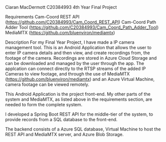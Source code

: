 Ciaran MacDermott
C20384993
4th Year Final Project

Requirements
Cam-Coord REST API 	 		(https://github.com/C20384993/Cam_Coord_REST_API)
Cam-Coord Path Adder Tool	(https://github.com/C20384993/Cam_Coord_Path_Adder_Tool)
MediaMTX			 		(https://github.com/bluenviron/mediamtx)

Description
For my Final Year Project, I have made a IP camera management tool. This is an Android Application that allows the user to enter IP camera details
and then view, and create recordings from, the footage of the camera. Recordings are stored in Azure Cloud Storage and can be downloaded and 
managed by the user through the app. The applcation can connect directly to the RTSP streams of the added IP Cameras to view footage, and through
the use of MediaMTX (https://github.com/bluenviron/mediamtx) and an Azure Virtual Machine, camera footage can be viewed remotely.

This Android Application is the project front-end.  My other parts of the system and MediaMTX, as listed above in the requirements section,
are needed to form the complete system.

I developed a Spring Boot REST API for the middle-tier of the system, to provide records from a SQL database to the front-end.

The backend consists of a Azure SQL database, Virtual Machine to host the REST API and MediaMTX server, and Azure Blob Storage. 


